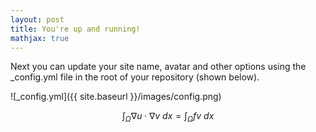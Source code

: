 ```yaml
---
layout: post
title: You're up and running!
mathjax: true
---
```


Next you can update your site name, avatar and other options using the _config.yml file in the root of your repository (shown below).

![_config.yml]({{ site.baseurl }}/images/config.png)

$$\int_\Omega \nabla u \cdot \nabla v~dx = \int_\Omega fv~dx$$
